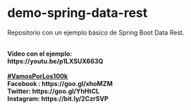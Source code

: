 # demo-spring-data-rest
Repositorio con un ejemplo básico de Spring Boot Data Rest.

<br>
<b>Vídeo con el ejemplo:</b><br>
<b>https://youtu.be/p1LXSUX663Q</b><br>

<br>
<b><a href="https://goo.gl/v2Oej4" target="_blank">#VamosPorLos100k</a><b>
<br>
Facebook : https://goo.gl/xhoMZM<br>
Twitter: https://goo.gl/YhHtCL<br>
Instagram: https://bit.ly/2CzrSVP<br>
